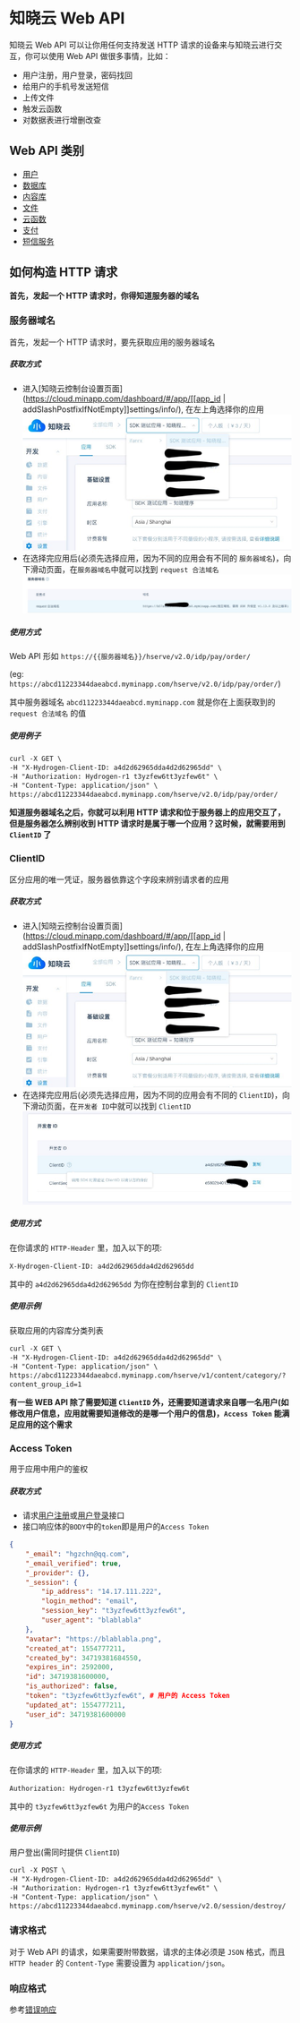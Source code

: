 <!-- ex_nonav -->

# 知晓云 Web API

知晓云 Web API 可以让你用任何支持发送 HTTP 请求的设备来与知晓云进行交互，你可以使用 Web API 做很多事情，比如：

* 用户注册，用户登录，密码找回
* 给用户的手机号发送短信
* 上传文件
* 触发云函数
* 对数据表进行增删改查

## Web API 类别

* [用户](./user.md)
* [数据库](./data/README.md)
* [内容库](./content/README.md)
* [文件](./file/README.md)
* [云函数](./cloud-function.md)
* [支付](./payment.md)
* [短信服务](./sms.md)

## 如何构造 HTTP 请求

**首先，发起一个 HTTP 请求时，你得知道服务器的域名**

### 服务器域名
首先，发起一个 HTTP 请求时，要先获取应用的服务器域名

##### 获取方式
* 进入[知晓云控制台设置页面](https://cloud.minapp.com/dashboard/#/app/[[app_id | addSlashPostfixIfNotEmpty]]settings/info/), 在左上角选择你的应用
![client-id](/web-api/image/client-id.jpg)
* 在选择完应用后(必须先选择应用，因为不同的应用会有不同的 `服务器域名`)，向下滑动页面，在`服务器域名`中就可以找到 `request 合法域名`
![server-url](/web-api/image/server-url.jpg)

##### 使用方式
Web API 形如 `https://{{服务器域名}}/hserve/v2.0/idp/pay/order/` 

(eg: `https://abcd11223344daeabcd.myminapp.com/hserve/v2.0/idp/pay/order/`)

其中服务器域名 `abcd11223344daeabcd.myminapp.com` 就是你在上面获取到的 ``request 合法域名`` 的值

##### 使用例子
```shell
curl -X GET \
-H "X-Hydrogen-Client-ID: a4d2d62965dda4d2d62965dd" \
-H "Authorization: Hydrogen-r1 t3yzfew6tt3yzfew6t" \
-H "Content-Type: application/json" \
https://abcd11223344daeabcd.myminapp.com/hserve/v2.0/idp/pay/order/
```

**知道服务器域名之后，你就可以利用 HTTP 请求和位于服务器上的应用交互了，但是服务器怎么辨别收到 HTTP 请求时是属于哪一个应用？这时候，就需要用到 `ClientID` 了**

### ClientID
区分应用的唯一凭证，服务器依靠这个字段来辨别请求者的应用

##### 获取方式
* 进入[知晓云控制台设置页面](https://cloud.minapp.com/dashboard/#/app/[[app_id | addSlashPostfixIfNotEmpty]]settings/info/), 在左上角选择你的应用
![client-id](/web-api/image/client-id.jpg)
* 在选择完应用后(必须先选择应用，因为不同的应用会有不同的 `ClientID`)，向下滑动页面，在`开发者 ID`中就可以找到 `ClientID`
![client-id-get](/web-api/image/client-id-get.jpg)

##### 使用方式
在你请求的 ``HTTP-Header`` 里，加入以下的项:

`X-Hydrogen-Client-ID: a4d2d62965dda4d2d62965dd`

其中的 `a4d2d62965dda4d2d62965dd` 为你在控制台拿到的 `ClientID`

##### 使用示例
获取应用的内容库分类列表
```shell
curl -X GET \
-H "X-Hydrogen-Client-ID: a4d2d62965dda4d2d62965dd" \
-H "Content-Type: application/json" \
https://abcd11223344daeabcd.myminapp.com/hserve/v1/content/category/?content_group_id=1
```

**有一些 WEB API 除了需要知道 `ClientID` 外，还需要知道请求来自哪一名用户(如修改用户信息，应用就需要知道修改的是哪一个用户的信息)，`Access Token` 能满足应用的这个需求**
 
### Access Token
用于应用中用户的鉴权

##### 获取方式
* 请求[用户注册](/web-api/user.md)或[用户登录](/web-api/user.md)接口
* 接口响应体的`BODY`中的`token`即是用户的`Access Token`
```json
{
    "_email": "hgzchn@qq.com",
    "_email_verified": true,
    "_provider": {},
    "_session": {
        "ip_address": "14.17.111.222",
        "login_method": "email",
        "session_key": "t3yzfew6tt3yzfew6t",
        "user_agent": "blablabla"
    },
    "avatar": "https://blablabla.png",
    "created_at": 1554777211,
    "created_by": 34719381684550,
    "expires_in": 2592000,
    "id": 34719381600000,
    "is_authorized": false,
    "token": "t3yzfew6tt3yzfew6t", # 用户的 Access Token
    "updated_at": 1554777211,
    "user_id": 34719381600000
}
```

##### 使用方式
在你请求的 ``HTTP-Header`` 里，加入以下的项:

`Authorization: Hydrogen-r1 t3yzfew6tt3yzfew6t`

其中的 `t3yzfew6tt3yzfew6t` 为用户的`Access Token`

##### 使用示例
用户登出(需同时提供 `ClientID`)
```shell
curl -X POST \
-H "X-Hydrogen-Client-ID: a4d2d62965dda4d2d62965dd" \
-H "Authorization: Hydrogen-r1 t3yzfew6tt3yzfew6t" \
-H "Content-Type: application/json" \
https://abcd11223344daeabcd.myminapp.com/hserve/v2.0/session/destroy/
```

### 请求格式
对于 Web API 的请求，如果需要附带数据，请求的主体必须是 `JSON` 格式，而且 `HTTP header` 的 `Content-Type` 需要设置为 `application/json`。

### 响应格式
参考[错误响应](./error-code.md)
